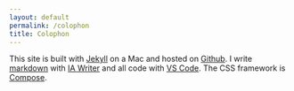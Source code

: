 ```yaml
---
layout: default
permalink: /colophon
title: Colophon
---
```

This site is built with [Jekyll](https://jekyllrb.com) on a Mac and hosted on [Github](https://github.com). 
I write [markdown](https://www.markdownguide.org) with [IA Writer](https://ia.net/writer) and all code with [VS Code](https://code.visualstudio.com). The CSS framework is [Compose](https://ulf.codes/compose).
